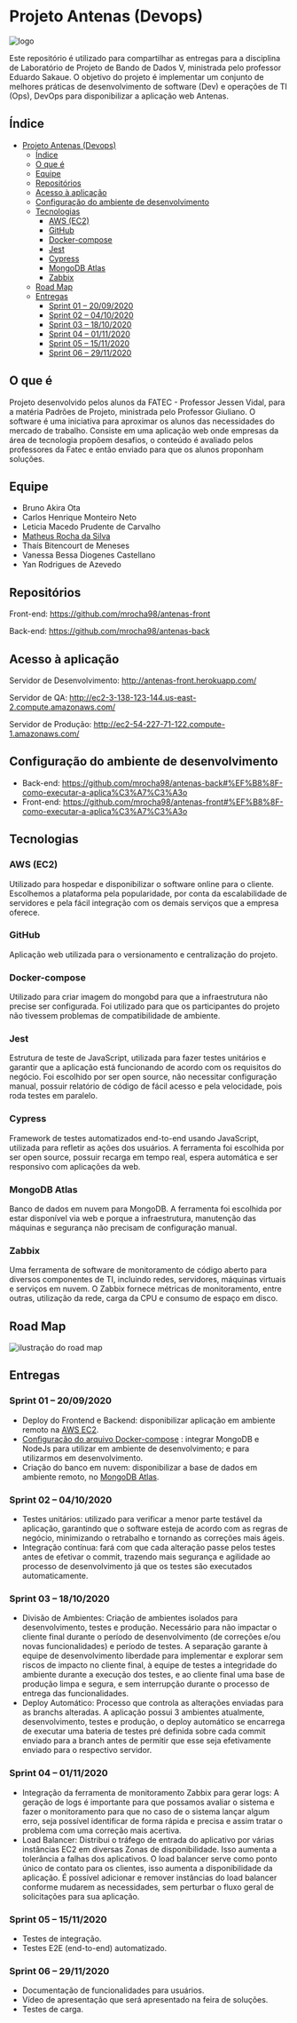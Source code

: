 # Projeto Antenas (Devops)

![logo](https://raw.githubusercontent.com/mrocha98/antenas-front/master/public/apple-touch-icon.png)

Este repositório é utilizado para compartilhar as entregas para a disciplina de Laboratório de Projeto de Bando de Dados V, ministrada pelo professor Eduardo Sakaue.
O objetivo do projeto é implementar um conjunto de melhores práticas de desenvolvimento de software (Dev) e operações de TI (Ops), DevOps para disponibilizar a aplicação web Antenas.

## Índice

- [Projeto Antenas (Devops)](#projeto-antenas-devops)
  - [Índice](#índice)
  - [O que é](#o-que-é)
  - [Equipe](#equipe)
  - [Repositórios](#repositórios)
  - [Acesso à aplicação](#acesso-à-aplicação)
  - [Configuração do ambiente de desenvolvimento](#configuração-do-ambiente-de-desenvolvimento)
  - [Tecnologias](#tecnologias)
    - [AWS (EC2)](#aws-ec2)
    - [GitHub](#github)
    - [Docker-compose](#docker-compose)
    - [Jest](#jest)
    - [Cypress](#cypress)
    - [MongoDB Atlas](#mongodb-atlas)
    - [Zabbix](#zabbix)
  - [Road Map](#road-map)
  - [Entregas](#entregas)
    - [Sprint 01 – 20/09/2020](#sprint-01--20092020)
    - [Sprint 02 – 04/10/2020](#sprint-02--04102020)
    - [Sprint 03 – 18/10/2020](#sprint-03--18102020)
    - [Sprint 04 – 01/11/2020](#sprint-04--01112020)
    - [Sprint 05 – 15/11/2020](#sprint-05--15112020)
    - [Sprint 06 – 29/11/2020](#sprint-06--29112020)

## O que é

Projeto desenvolvido pelos alunos da FATEC - Professor Jessen Vidal, para a matéria Padrões de Projeto, ministrada pelo Professor Giuliano.
O software é uma iniciativa para aproximar os alunos das necessidades do mercado de trabalho. Consiste em uma aplicação web onde empresas da área de tecnologia propõem desafios, o conteúdo é avaliado pelos professores da Fatec e então enviado para que os alunos proponham soluções.

## Equipe

- Bruno Akira Ota
- Carlos Henrique Monteiro Neto
- Leticia Macedo Prudente de Carvalho
- [Matheus Rocha da Silva](https://www.linkedin.com/in/matheus-rocha-da-silva-b8504a1a5/)
- Thaís Bitencourt de Meneses
- Vanessa Bessa Diogenes Castellano
- Yan Rodrigues de Azevedo

## Repositórios

Front-end: <https://github.com/mrocha98/antenas-front>

Back-end: <https://github.com/mrocha98/antenas-back>

## Acesso à aplicação

Servidor de Desenvolvimento: <http://antenas-front.herokuapp.com/>

Servidor de QA: <http://ec2-3-138-123-144.us-east-2.compute.amazonaws.com/>

Servidor de Produção: <http://ec2-54-227-71-122.compute-1.amazonaws.com/>

## Configuração do ambiente de desenvolvimento

- Back-end: <https://github.com/mrocha98/antenas-back#%EF%B8%8F-como-executar-a-aplica%C3%A7%C3%A3o>
- Front-end: <https://github.com/mrocha98/antenas-front#%EF%B8%8F-como-executar-a-aplica%C3%A7%C3%A3o>

## Tecnologias

### AWS (EC2)

Utilizado para hospedar e disponibilizar o software online para o cliente. Escolhemos a plataforma pela popularidade, por conta da escalabilidade de servidores e pela fácil integração com os demais serviços que a empresa oferece.

### GitHub

Aplicação web utilizada para o versionamento e centralização do projeto.

### Docker-compose

Utilizado para criar imagem do mongobd para que a infraestrutura não precise ser configurada. Foi utilizado para que os participantes do projeto não tivessem problemas de compatibilidade de ambiente. 

### Jest

Estrutura de teste de JavaScript, utilizada para fazer testes unitários e garantir que a aplicação está funcionando de acordo com os requisitos do negócio. Foi escolhido por ser open source, não necessitar configuração manual, possuir relatório de código de fácil acesso e pela velocidade, pois roda testes em paralelo.

### Cypress

Framework de testes automatizados end-to-end usando JavaScript, utilizada para refletir as ações dos usuários. A ferramenta foi escolhida por ser open source, possuir recarga em tempo real, espera automática e ser responsivo com aplicações da web.

### MongoDB Atlas

Banco de dados em nuvem para MongoDB. A ferramenta foi escolhida por estar disponível via web e porque a infraestrutura, manutenção das máquinas e segurança não precisam de configuração manual.

### Zabbix

Uma ferramenta de software de monitoramento de código aberto para diversos componentes de TI, incluindo redes, servidores, máquinas virtuais e serviços em nuvem. O Zabbix fornece métricas de monitoramento, entre outras, utilização da rede, carga da CPU e consumo de espaço em disco.

## Road Map

![ilustração do road map](.github/images/roadmap.jpeg)

## Entregas

### Sprint 01 – 20/09/2020

- Deploy do Frontend e Backend: disponibilizar aplicação em ambiente remoto na [AWS EC2](https://aws.amazon.com/ec2/?ec2-whats-new.sort-by=item.additionalFields.postDateTime&ec2-whats-new.sort-order=desc).
- [Configuração do arquivo Docker-compose](https://github.com/mrocha98/antenas-back/blob/master/docker-compose.yml) : integrar MongoDB e NodeJs para utilizar em ambiente de desenvolvimento; e para utilizarmos em desenvolvimento.
- Criação do banco em nuvem:  disponibilizar a base de dados em ambiente remoto, no [MongoDB Atlas](https://www.mongodb.com/cloud/atlas).

### Sprint 02 – 04/10/2020

- Testes unitários: utilizado para verificar a menor parte testável da aplicação, garantindo que o software esteja de acordo com as regras de negócio, minimizando o retrabalho e tornando as correções mais ágeis.
- Integração contínua: fará com que cada alteração passe pelos testes antes de efetivar o commit, trazendo mais segurança e agilidade ao processo de desenvolvimento já que os testes são executados automaticamente.

### Sprint 03 – 18/10/2020

- Divisão de Ambientes: Criação de ambientes isolados para desenvolvimento, testes e produção. Necessário para não impactar o cliente final durante o período de desenvolvimento (de correções e/ou novas funcionalidades) e período de testes. A separação garante à equipe de desenvolvimento liberdade para implementar e explorar sem riscos de impacto no cliente final, à equipe de testes a integridade do ambiente durante a execução dos testes, e ao cliente final uma base de produção limpa e segura, e sem interrupção durante o processo de entrega das funcionalidades.
- Deploy Automático: Processo que controla as alterações enviadas para as branchs alteradas. A aplicação possui 3 ambientes atualmente, desenvolvimento, testes e produção, o deploy automático se encarrega de executar uma bateria de testes pré definida sobre cada commit enviado para a branch antes de permitir que esse seja efetivamente enviado para o respectivo servidor.

### Sprint 04 – 01/11/2020

- Integração da ferramenta de monitoramento Zabbix para gerar logs: A geração de logs é importante para que possamos avaliar o sistema e fazer o monitoramento para que no  caso de o sistema lançar algum erro, seja possível identificar de forma rápida e precisa e assim tratar o problema com uma correção mais acertiva.
- Load Balancer: Distribui o tráfego de entrada do aplicativo por várias instâncias EC2 em diversas Zonas de disponibilidade. Isso aumenta a tolerância a falhas dos aplicativos. O load balancer serve como ponto único de contato para os clientes, isso aumenta a disponibilidade da aplicação. É possível adicionar e remover instâncias do load balancer conforme mudarem as necessidades, sem perturbar o fluxo geral de solicitações para sua aplicação. 

### Sprint 05 – 15/11/2020

- Testes de integração.
- Testes E2E (end-to-end) automatizado.

### Sprint 06 – 29/11/2020

- Documentação de funcionalidades para usuários.
- Vídeo de apresentação que será apresentado na feira de soluções.
- Testes de carga.
